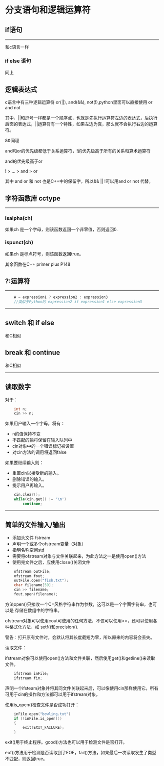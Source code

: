 # 分支语句和逻辑运算符

## if语句

---

和c语言一样

### if else 语句

同上

## 逻辑表达式

c语言中有三种逻辑运算符 or(||), and(&&), not(!),python里面可以直接使用 or and not

其中，||和逗号一样都是一个顺序点，也就是先执行运算符左边的表达式，后执行后面的表达式，||运算符有一个特性，如果左边为真，那么就不会执行右边的运算符。

&&同理

and和or的优先级都低于关系运算符，!的优先级高于所有的关系和算术运算符

and的优先级高于or

! > ... > and > or

其中 and or 和 not 也是C++中的保留字，所以&& || !可以用and or not 代替。

## 字符函数库 cctype

---

### isalpha(ch)

如果ch 是一个字母，则该函数返回一个非零值，否则返回0.

### ispunct(ch)

如果ch 是标点符号，则该函数返回true。

其余函数在C++ primer plus P148

## ?:运算符

---

```c++
    A = expression1 ? expression2 : expression3
    //类似于Python的 expression2 if expression1 else expression3
```

---

## switch 和 if else

和C相似

## break 和 continue

和C相似

---

## 读取数字

对于：

```c++
    int n;
    cin >> n;
```

如果用户输入一个字母，将有：

- n的值保持不变
- 不匹配的输将保留在输入队列中
- cin对象中的一个错误标记被设置
- 对cin方法的调用将返回false

如果要继续输入则：

- 重置cin以接受新的输入。
- 删除错误的输入。
- 提示用户再输入。

```c++
    cin.clear();
    while(cin.get() != '\n')
        continue;
```

---

## 简单的文件输入/输出

- 添加头文件 fstream
- 声明一个或多个ofstream变量（对象）
- 指明名称空间std
- 需要将ofstream对象与文件关联起来，为此方法之一是使用open()方法
- 使用完文件之后，应使用close()关闭文件

```c++
    ofstream outFile;
    ofstream fout;
    outFile.open("fish.txt");
    char filename[50];
    cin >> filename;
    fout.open(filename);
```

方法open()只接收一个C=风格字符串作为参数，这可以是一个字面字符串，也可以是
存储在数组中的字符串。

ofstream对象可以使用cout可使用的任何方法，不仅可以使用<<，还可以使用各种格式化方法，如
setf()和precision().

警告：打开原有文件时，会默认将其长度截短为零，所以原来的内容将会丢失。

读取文件：

ifstream对象可以使用open()方法和文件关联，然后使用get()和getline()来读取文件。

```c++
    ifstream inFile;
    ifstream fin;
```

声明一个ifsteam对象并将其同文件关联起来后，可以像使用cin那样使用它。所有可用于cin的操作和方法都可以用于ifstream对象。

使用is_open()检查文件是否成功打开：

```c++
    inFile.open("bowling.txt")
    if (!inFile.is_open())
    {
        exit(EXIT_FAILURE);
    }
```

exit()用于终止程序。good()方法也可以用于检测文件是否打开。

eof()方法用于检测是否读取到了EOF，fail()方法，如果最后一次读取发生了类型不匹配，则返回true。
